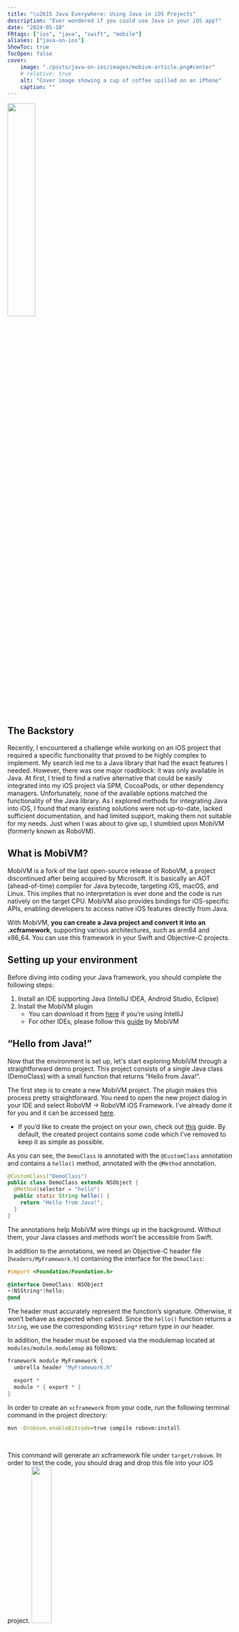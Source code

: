 ```yaml
---
title: "\u2615 Java Everywhere: Using Java in iOS Projects"
description: "Ever wondered if you could use Java in your iOS app?"
date: "2024-05-10"
FRtags: ["ios", "java", "swift", "mobile"]
aliases: ["java-on-ios"]
ShowToc: true
TocOpen: false
cover: 
    image: "./posts/java-on-ios/images/mobivm-article.png#center"
    # relative: true
    alt: "Cover image showing a cup of coffee spilled on an iPhone"
    caption: ""
---
```



<img src="../images/mobivm-article.png#center" width=35%>

## The Backstory

Recently, I encountered a challenge while working on an iOS project that required a specific functionality that proved to be highly complex to implement. My search led me to a Java library that had the exact features I needed. However, there was one major roadblock: it was only available in Java. At first, I tried to find a native alternative that could be easily integrated into my iOS project via SPM, CocoaPods, or other dependency managers. Unfortunately, none of the available options matched the functionality of the Java library. As I explored methods for integrating Java into iOS, I found that many existing solutions were not up-to-date, lacked sufficient documentation, and had limited support, making them not suitable for my needs. Just when I was about to give up, I stumbled upon MobiVM (formerly known as RoboVM).

## What is MobiVM?

MobiVM is a fork of the last open-source release of RoboVM, a project discontinued after being acquired by Microsoft. It is basically an AOT (ahead-of-time) compiler for Java bytecode, targeting iOS, macOS, and Linux. This implies that no interpretation is ever done and the code is run natively on the target CPU. MobiVM also provides bindings for iOS-specific APIs, enabling developers to access native iOS features directly from Java.

With MobiVM, **you can create a Java project and convert it into an .xcframework**, supporting various architectures, such as arm64 and x86_64. You can use this framework in your Swift and Objective-C projects.

## Setting up your environment

Before diving into coding your Java framework, you should complete the following steps:

1. Install an IDE supporting Java (IntelliJ IDEA, Android Studio, Eclipse)
2. Install the MobiVM plugin
    - You can download it from [here](https://plugins.jetbrains.com/plugin/14440-mobivm) if you’re using IntelliJ
    - For other IDEs, please follow this [guide](https://mobivm.github.io/dev/) by MobiVM

## “Hello from Java!”

Now that the environment is set up, let's start exploring MobiVM through a straightforward demo project. This project consists of a single Java class (DemoClass) with a small function that returns “Hello from Java!”.

The first step is to create a new MobiVM project. The plugin makes this process pretty straightforward. You need to open the new project dialog in your IDE and select RoboVM → RoboVM iOS Framework. I’ve already done it for you and it can be accessed [here](https://github.com/terlan98/mobivm-demo).

- If you’d like to create the project on your own, check out [this](https://dkimitsa.github.io/2018/01/16/tutorial-writing-framework-improved/#creating-framework-step-by-step) guide. By default, the created project contains some code which I’ve removed to keep it as simple as possible.

As you can see, the `DemoClass` is annotated with the `@CustomClass` annotation and contains a `hello()` method, annotated with the `@Method` annotation.

```java
@CustomClass("DemoClass")
public class DemoClass extends NSObject {
  @Method(selector = "hello")
  public static String hello() {
    return "Hello from Java!";
  }
}
```

The annotations help MobiVM wire things up in the background. Without them, your Java classes and methods won’t be accessible from Swift.

In addition to the annotations, we need an Objective-C header file (`headers/MyFramework.h`) containing the interface for the `DemoClass`:

```objectivec
#import <Foundation/Foundation.h>

@interface DemoClass: NSObject
+(NSString*)hello;
@end
```

The header must accurately represent the function’s signature. Otherwise, it won’t behave as expected when called. Since the `hello()` function returns a `String`, we use the corresponding `NSString*` return type in our header.

In addition, the header must be exposed via the modulemap located at `modules/module.modulemap` as follows:

```objectivec
framework module MyFramework {
  umbrella header "MyFramework.h"

  export *
  module * { export * }
}
```

In order to create an `xcframework` from your code, run the following terminal command in the project directory:

```bash
mvn -Drobovm.enableBitcode=true compile robovm:install
```

<br>

This command will generate an xcframework file under `target/robovm`. In order to test the code, you should drag and drop this file into your iOS project.
<img src="../images/xcode-filetree.png" width=30%>

Once added to the project, the framework can be imported and used as follows. You can also find a demo iOS app [here](https://github.com/terlan98/mobivm-demo). 

```swift {hl_lines=[2,16,17]}
import SwiftUI
import MyFramework // <- Importing the Java framework

struct ContentView: View {
    @State private var someText = ""
    
    var body: some View {
        VStack(spacing: 20) {
            Image(systemName: "cup.and.saucer.fill")
                .imageScale(.large)
                .foregroundStyle(.tint)
            Text(someText)
        }
        .padding()
        .onAppear {
            // Calling the Java method
            someText = DemoClass.hello() ?? someText
        }
    }
}
```

<br>
As you can see below, the function call succeeded 🎉:
<img src="../images/iphone-success.png#center" width=40%>

If you’d like to specify the architectures that the framework should be built for, modify the `robovm.xml` file:

```xml {hl_lines=[7, 8, 9]}
<config>
    <!-- The framework targets iOS. -->
    <os>ios</os>

    <!-- Build a fat binary containing 32-bit and 64-bit machine code for both
    devices and the simulator. -->
    <arch>arm64</arch>
    <arch>arm64-simulator</arch>
    <arch>x86_64</arch>
    
    <!-- We're building an xcframework containing binaries for multiple architectures. -->
    <target>xcframework</target>

...
```

## Issues
Getting MobiVM to work with my Java code wasn't very straightforward as I encountered some challenges mentioned below.

### EXC_BAD_ACCESS

Adding a dependency to the Java project may sometimes lead to an EXC_BAD_ACCESS crash in your app. If this happens, you’ll have to add the missing package (or class) names under the `<forceLinkClasses>` tag of your `robovm.xml` file. Here’s an example:

```xml
<forceLinkClasses>
    <!-- Your Java package must be included -->
    <pattern>com.mycompany.myframework.**</pattern>
    
    <!-- An example dependency -->
    <pattern>com.example.dependency.**</pattern>

</forceLinkClasses>
```

> ⚠️  Force linking too many classes is not a good idea as it increases the size of your framework. As an optimization, you can replace the wildcard patterns with more specific ones, linking only the classes your code depends on.

### Duplicate symbol ‘_OBJC_CLASS_$_NSUserActivity'

When I attempted to build my project for the `arm64-simulator` architecture, the build failed with the following error:

```
[ERROR] ld: building exports trie: duplicate symbol '_OBJC_CLASS_$_NSUserActivity'
[ERROR] clang: error: linker command failed with exit code 1 (use -v to see invocation)
```

Updating Xcode to the latest version solved the problem.

### Java 8-related NoClassDefFoundError

At the time of writing this post, MobiVM is compatible with Java 7. If your code or dependencies require Java 8 or above, you’ll get a NoClassDefFoundError when you call your Java methods. To resolve this issue, consider using an [experimental build](https://github.com/robovmx/robovmx/releases) of MobiVM.

## Things to Keep in Mind

While MobiVM is incredibly helpful in situations where coding in Java is unavoidable, it also comes with certain drawbacks. It is definitely a good idea to look for native Swift solutions before considering this approach. 

### Development Process

The development process gets complicated since now you have to maintain two separate codebases. The typical development process involves updating the Java code, converting it into an `xcframework`, moving the framework into an iOS project and testing the changes. 

### Debugging

Even if you do your best to handle Java exceptions properly in your project, some unchecked exceptions might slip through. When this happens, the app crashes, and it’s not always easy to determine the cause via Xcode. This difficulty extends to the debugging process in general. Although the Xcode debugger allows placing breakpoints and observing code execution step-by-step, this only works until you call a Java method. I often found myself adding ugly `System.out.println` statements in my Java code for debugging.

### Lack of resources

While investigating ways to execute Java on iOS, I realized that this is a niche need among developers, which is why there are few alternatives to MobiVM available right now. Not being an expert in MobiVM, I consistently rely on the GitHub community for support whenever I’m stuck. MobiVM has an awesome [discussions page](https://github.com/MobiVM/robovm/discussions) where you can quickly get your questions answered. Besides that, support options are limited, with Stack Overflow and ChatGPT providing minimal help.

## Conclusion
Despite the challenges, MobiVM made it possible to incorporate an important feature that brought high business value to the iOS project I was working on. This post is my way of paying it forward, hoping it proves beneficial to you as well.

Cheers! ✨